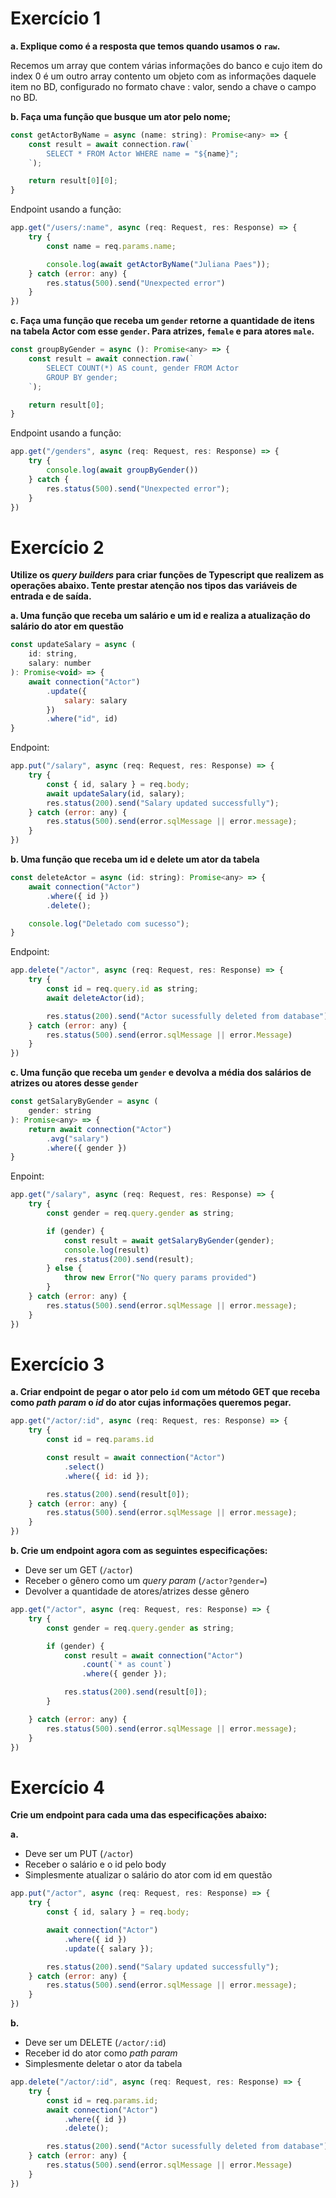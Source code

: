 # Exercício 1

**a. Explique como é a resposta que temos quando usamos o `raw`.**

Recemos um array que contem várias informações do banco e cujo item do index 0 é um outro array contento um objeto com as informações daquele item no BD, configurado no formato chave : valor, sendo a chave o campo no BD.

**b. Faça uma função que busque um ator pelo nome;**

```js
const getActorByName = async (name: string): Promise<any> => {
	const result = await connection.raw(`
		SELECT * FROM Actor WHERE name = "${name}";
	`);

	return result[0][0];
}
```

Endpoint usando a função:

```js
app.get("/users/:name", async (req: Request, res: Response) => {
	try {
		const name = req.params.name;

		console.log(await getActorByName("Juliana Paes"));
	} catch (error: any) {
		res.status(500).send("Unexpected error")
	}
})
```


**c. Faça uma função que receba um `gender` retorne a quantidade de itens na tabela Actor com esse `gender`. Para atrizes, `female` e para atores `male`.**

```js
const groupByGender = async (): Promise<any> => {
	const result = await connection.raw(`
		SELECT COUNT(*) AS count, gender FROM Actor
		GROUP BY gender;
	`);

	return result[0];
}
```

Endpoint usando a função:
```js
app.get("/genders", async (req: Request, res: Response) => {
	try {
		console.log(await groupByGender())
	} catch {
		res.status(500).send("Unexpected error");
	}
})
```
# Exercício 2

**Utilize os *query builders* para criar funções de Typescript que realizem as operações abaixo. Tente prestar atenção nos tipos das variáveis de entrada e de saída.**

**a. Uma função que receba um salário e um id e realiza a atualização do salário do ator em questão**

```js
const updateSalary = async (
	id: string,
	salary: number
): Promise<void> => {
	await connection("Actor")
		.update({
			salary: salary
		})
		.where("id", id)
}
```

Endpoint:

```js
app.put("/salary", async (req: Request, res: Response) => {
	try {
		const { id, salary } = req.body;
		await updateSalary(id, salary);
		res.status(200).send("Salary updated successfully");
	} catch (error: any) {
		res.status(500).send(error.sqlMessage || error.message);
	}
})

```


**b. Uma função que receba um id e delete um ator da tabela**

```js
const deleteActor = async (id: string): Promise<any> => {
	await connection("Actor")
		.where({ id })
		.delete();

	console.log("Deletado com sucesso");
}
```

Endpoint:

```js
app.delete("/actor", async (req: Request, res: Response) => {
	try {
		const id = req.query.id as string;
		await deleteActor(id);

		res.status(200).send("Actor sucessfully deleted from database")
	} catch (error: any) {
		res.status(500).send(error.sqlMessage || error.Message)
	}
})
```


**c. Uma função que receba um `gender` e devolva a média dos salários de atrizes ou atores desse `gender`**

```js
const getSalaryByGender = async (
	gender: string
): Promise<any> => {
	return await connection("Actor")
		.avg("salary")
		.where({ gender })
}
```
Enpoint:

```js
app.get("/salary", async (req: Request, res: Response) => {
	try {
		const gender = req.query.gender as string;

		if (gender) {
			const result = await getSalaryByGender(gender);
			console.log(result)
			res.status(200).send(result);
		} else {
			throw new Error("No query params provided")
		}
	} catch (error: any) {
		res.status(500).send(error.sqlMessage || error.message);
	}
})
```

# Exercício 3

**a. Criar endpoint de pegar o ator pelo `id` com um método GET que receba como *path param* o *id* do ator cujas informações queremos pegar.**

```js
app.get("/actor/:id", async (req: Request, res: Response) => {
	try {
		const id = req.params.id

		const result = await connection("Actor")
			.select()
			.where({ id: id });

		res.status(200).send(result[0]);
	} catch (error: any) {
		res.status(500).send(error.sqlMessage || error.message);
	}
})
```

**b. Crie um endpoint agora com as seguintes especificações:**

- Deve ser um GET (`/actor`)
- Receber o gênero como um *query param* (`/actor?gender=`)
- Devolver a quantidade de atores/atrizes desse gênero

```js
app.get("/actor", async (req: Request, res: Response) => {
	try {
		const gender = req.query.gender as string;

		if (gender) {
			const result = await connection("Actor")
				.count(`* as count`)
				.where({ gender });

			res.status(200).send(result[0]);
		}

	} catch (error: any) {
		res.status(500).send(error.sqlMessage || error.message);
	}
})
```

# Exercício 4

**Crie um endpoint para cada uma das especificações abaixo:**

**a.**
- Deve ser um PUT (`/actor`)
- Receber o salário e o id pelo body
- Simplesmente atualizar o salário do ator com id em questão


```js
app.put("/actor", async (req: Request, res: Response) => {
	try {
		const { id, salary } = req.body;

		await connection("Actor")
			.where({ id })
			.update({ salary });

		res.status(200).send("Salary updated successfully");
	} catch (error: any) {
		res.status(500).send(error.sqlMessage || error.message);
	}
})
```

**b.** 
- Deve ser um DELETE (`/actor/:id`)
- Receber id do ator como *path param*
- Simplesmente deletar o ator da tabela

```js
app.delete("/actor/:id", async (req: Request, res: Response) => {
	try {
		const id = req.params.id;
		await connection("Actor")
			.where({ id })
			.delete();

		res.status(200).send("Actor sucessfully deleted from database")
	} catch (error: any) {
		res.status(500).send(error.sqlMessage || error.Message)
	}
})
```